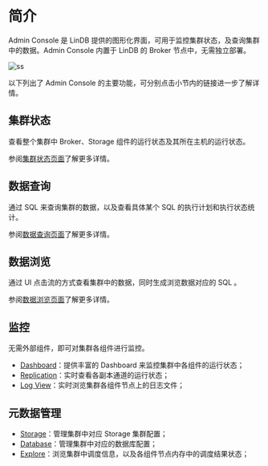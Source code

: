 # 简介

 Admin Console 是 LinDB 提供的图形化界面，可用于监控集群状态，及查询集群中的数据。Admin Console 内置于 LinDB 的 Broker 节点中，无需独立部署。

<image-window>

![ss](@images/gudie/admin_ui/overview.png)

</image-window>

以下列出了 Admin Console 的主要功能，可分别点击小节内的链接进一步了解详情。

## 集群状态

查看整个集群中 Broker、Storage 组件的运行状态及其所在主机的运行状态。

参阅[集群状态页面](overview.md)了解更多详情。

## 数据查询

通过 SQL 来查询集群的数据，以及查看具体某个 SQL 的执行计划和执行状态统计。

参阅[数据查询页面](query.md)了解更多详情。

## 数据浏览

通过 UI 点击流的方式查看集群中的数据，同时生成浏览数据对应的 SQL 。

参阅[数据浏览页面](explore.md)了解更多详情。

## 监控

无需外部组件，即可对集群各组件进行监控。

- [Dashboard](monitoring.md#dashboard)：提供丰富的 Dashboard 来监控集群中各组件的运行状态；
- [Replication](monitoring.md#replication)：实时查看各副本通道的运行状态；
- [Log View](monitoring.md#log-view)：实时浏览集群各组件节点上的日志文件；

## 元数据管理

- [Storage](metadata.md#storage)：管理集群中对应 Storage 集群配置；
- [Database](metadata.md#database)：管理集群中对应的数据库配置；
- [Explore](metadata.md#explore)：浏览集群中调度信息，以及各组件节点内存中的调度结果状态；